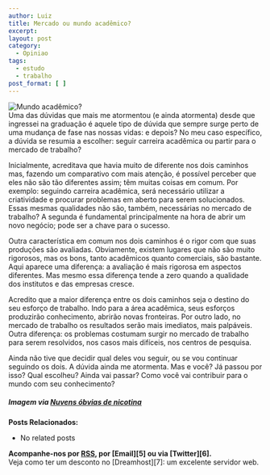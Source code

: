 ```yaml
---
author: Luiz
title: Mercado ou mundo acadêmico?
excerpt:
layout: post
category:
  - Opiniao
tags:
  - estudo
  - trabalho
post_format: [ ]
---
```

![Mundo acadêmico?][1]  
Uma das dúvidas que mais me atormentou (e ainda atormenta) desde que ingressei na graduação é aquele tipo de dúvida que sempre surge perto de uma mudança de fase nas nossas vidas: e depois? No meu caso específico, a dúvida se resumia a escolher: seguir carreira acadêmica ou partir para o mercado de trabalho?



Inicialmente, acreditava que havia muito de diferente nos dois caminhos mas, fazendo um comparativo com mais atenção, é possível perceber que eles não são tão diferentes assim; têm muitas coisas em comum. Por exemplo: seguindo carreira acadêmica, será necessário utilizar a criatividade e procurar problemas em aberto para serem solucionados. Essas mesmas qualidades não são, também, necessárias no mercado de trabalho? A segunda é fundamental principalmente na hora de abrir um novo negócio; pode ser a chave para o sucesso.

Outra característica em comum nos dois caminhos é o rigor com que suas produções são avaliadas. Obviamente, existem lugares que não são muito rigorosos, mas os bons, tanto acadêmicos quanto comerciais, são bastante. Aqui aparece uma diferença: a avaliação é mais rigorosa em aspectos diferentes. Mas mesmo essa diferença tende a zero quando a qualidade dos institutos e das empresas cresce.

Acredito que a maior diferença entre os dois caminhos seja o destino do seu esforço de trabalho. Indo para a área acadêmica, seus esforços produzirão conhecimento, abrirão novas fronteiras. Por outro lado, no mercado de trabalho os resultados serão mais imediatos, mais palpáveis. Outra diferença: os problemas costumam surgir no mercado de trabalho para serem resolvidos, nos casos mais difíceis, nos centros de pesquisa.

Ainda não tive que decidir qual deles vou seguir, ou se vou continuar seguindo os dois. A dúvida ainda me atormenta. Mas e você? Já passou por isso? Qual escolheu? Ainda vai passar? Como você vai contribuir para o mundo com seu conhecimento?

##### *Imagem via [Nuvens óbvias de nicotina][2]*

**Posts Relacionados:** 
*   No related posts









**Acompanhe-nos por [ RSS][4], por [Email][5] ou via [Twitter][6].**  
Veja como ter um desconto no [Dreamhost][7]: um excelente servidor web.

 [1]: http://vidageek.net/wp-content/uploads/2008/10/academico-150x150.jpg "academico"
 [2]: http://nuvensobviasdenicotina.blogspot.com/2007_09_01_archive.html
 [3]: https://twitter.com/share
 [4]: http://feeds.feedburner.com/VidaGeek



